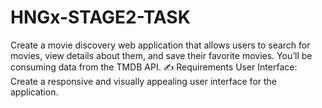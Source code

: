 # HNGx-STAGE2-TASK
Create a movie discovery web application that allows users to search for movies, view details about them, and save their favorite movies. You’ll be consuming data from the TMDB API.  ✍ Requirements User Interface: Create a responsive and visually appealing user interface for the application. 
